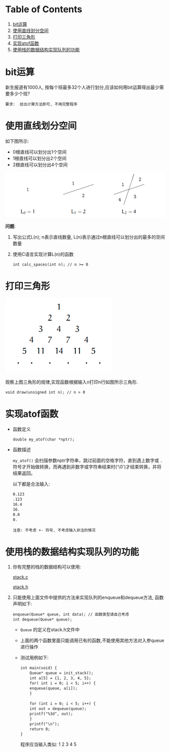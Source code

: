 
# Table of Contents

1.  [bit运算](#orgabc482f)
2.  [使用直线划分空间](#org6b1c511)
3.  [打印三角形](#org0aa1a05)
4.  [实现atof函数](#org3e72eb4)
5.  [使用栈的数据结构实现队列的功能](#orgc6c233c)



<a id="orgabc482f"></a>

# bit运算

新生报道有1000人, 按每个班最多32个人进行划分,应该如何用bit运算得出最少需要多少个班?

    要求:  给出计算方法即可, 不用完整程序


<a id="org6b1c511"></a>

# 使用直线划分空间

如下图所示:

-   0根直线可以划分出1个空间
-   1根直线可以划分出2个空间
-   2根直线可以划分出4个空间

![img](./img/line.png)

**问题**:

1.  写出公式L(n); n表示直线数量, L(n)表示通过n根直线可以划分出的最多的空间数量
2.  使用C语言实现计算L(n)的函数
    
        int calc_spaces(int n); // n >= 0


<a id="org0aa1a05"></a>

# 打印三角形

![img](./img/triangle.png)

观察上图三角形的规律,实现函数根据输入n打印n行如图所示三角形.

    void draw(unsigned int n); // n > 0


<a id="org3e72eb4"></a>

# 实现atof函数

-   函数定义
    
        double my_atof(char *nptr);
-   函数描述
    
    `my_atof()` 会扫描参数nptr字符串，跳过前面的空格字符，直到遇上数字或 `.` 符号才开始做转换，而再遇到非数字或字符串结束时('\\0')才结束转换，并将结果返回。
    
    以下都是合法输入:
    
        0.123
        .123
        16.4
        16.
        0.0
        0.
    
        注意: 不考虑 +- 符号, 不考虑输入非法的情况


<a id="orgc6c233c"></a>

# 使用栈的数据结构实现队列的功能

1.  你有完整的栈的数据结构可以使用:
    
    [stack.c](https://github.com/linc5403/ds-c/blob/master/code/02-stack/stack.c)
    
    [stack.h](https://github.com/linc5403/ds-c/blob/master/code/02-stack/stack.h)

2.  只能使用上面文件中提供的方法来实现队列的enqueue和dequeue方法, 函数声明如下:
    
        enqueue(Queue* queue, int data); // 函数类型请自己考虑
        int dequeue(Queue* queue);
    
    -   `Queue` 的定义在stack.h文件中
    -   上面的两个函数里面只能调用已有的函数,不能使用其他方法对入参queue进行操作
    -   测试用例如下:
        
            int main(void) {
                Queue* queue = init_stack();
                int a[5] = {1, 2, 3, 4, 5};
                for( int i = 0; i < 5; i++) {
            	enqueue(queue, a[i]);
                }
            
                for (int i = 0; i < 5; i++) {
            	int out = dequeue(queue);
            	printf("%3d", out);
                }
                printf("\n");
                return 0;
            }
        
        程序应当输入类似: 1  2  3  4  5

